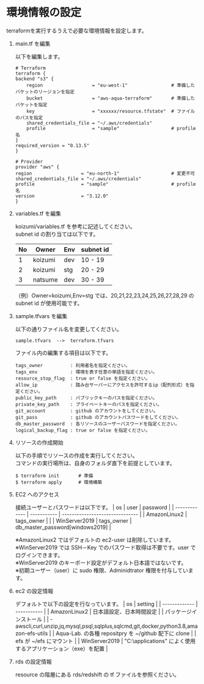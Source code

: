 # 環境情報の設定
terraformを実行するうえで必要な環境情報を設定します。<br>

1. main.tf を編集

    以下を編集します。
    ```
    # Terraform
    terraform {
    backend "s3" {
        region                  = "eu-west-1"                # 準備したバケットのリージョンを指定
        bucket                  = "aws-aqua-terraform"       # 準備したバケットを指定
        key                     = "xxxxxx/resource.tfstate"  # ファイルのパスを指定
        shared_credentials_file = "~/.aws/credentials"
        profile                 = "sample"                   # profile名
    }
    required_version = "0.13.5"
    }

    # Provider
    provider "aws" {
    region                  = "eu-north-1"                   # 変更不可
    shared_credentials_file = "~/.aws/credentials"
    profile                 = "sample"                       # profile名
    version                 = "3.12.0"
    }
    ```

2. variables.tf を編集

    koizumi/variables.tf を参考に記述してください。<br>
    subnet id の割り当ては以下です。

    | No | Owner    | Env | subnet id |
    | -- | -------- | --- | --------- |
    | 1  | koizumi  | dev | 10 - 19   |
    | 2  | koizumi  | stg | 20 - 29   |
    | 3  | natsume  | dev | 30 - 39   |

    （例）Owner=koizumi,Env=stg では、20,21,22,23,24,25,26,27,28,29 の subnet id が使用可能です。

3. sample.tfvars を編集

    以下の通りファイル名を変更してください。
    ```
    sample.tfvars  -->  terraform.tfvars
    ```
    ファイル内の編集する項目は以下です。
    ```
    tags_owner          : 利用者名を指定ください。
    tags_env            : 環境を表す任意の単語を指定ください。
    resource_stop_flag  : true or false を指定ください。
    allow_ip            : 踏み台サーバーにアクセスを許可するip（配列形式）を指定ください。
    public_key_path     : パブリックキーのパスを指定ください。 
    private_key_path    : プライベートキーのパスを指定ください。
    git_account         : github のアカウントをしてください。
    git_pass            : github のアカウントパスワードをしてください。
    db_master_password  : 各リソースのユーザーパスワードを指定ください。
    logical_backup_flag : true or false を指定ください。
    ```

4. リソースの作成開始

    以下の手順でリソースの作成を実行してください。<br>
    コマンドの実行場所は、自身のフォルダ直下を前提としています。
    ```
    $ terraform init       # 準備
    $ terraform apply      # 環境構築
    ```

5. EC2 へのアクセス

    接続ユーザーとパスワードは以下です。
    | os            | user        | password                        |
    | ------------- | ----------- | ------------------------------- |
    | AmazonLinux2  | tags_owner  |                                 |
    | WinServer2019 | tags_owner  | db_master_password[windows2019] |

    ※AmazonLinux2 ではデフォルトの ec2-user は削除しています。<br>
    ※WinServer2019 では SSH－Key でのパスワード取得は不要です。user でログインできます。<br>
    ※WinServer2019 のキーボード設定がデフォルト日本語ではないです。<br>
    ※初期ユーザー（user）に sudo 権限、Adminidtrator 権限を付与しています。

6. ec2 の設定情報

    デフォルトで以下の設定を行なっています。
    | os            | setting     |
    | ------------- | ----------- |
    | AmazonLinux2  | 日本語設定、日本時間設定 |
                   | パッケージインストール |
                   | - awscli,curl,unzip,jq,mysql,psql,sqlplus,sqlcmd,git,docker,python3.8,amazon-efs-utils |
                   | Aqua-Lab. の各種 repositpry を ~/github 配下に clone |
                   | efs が ~/efs にマウント |
    | WinServer2019 | "C:\applications" によく使用するアプリケーション（exe）を配置 |

7. rds の設定情報

    resource の階層にある rds/redshift の tf ファイルを参照ください。
